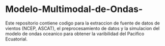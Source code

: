 # Modelo-Multimodal-de-Ondas-
Este repositorio contiene codigo para la extraccion de fuente de datos de vientos (NCEP, ASCAT), el preprocesamiento de datos y la simulacion del modelo de ondas oceanico para obtener la varibilidad del Pacifico Ecuatorial.
